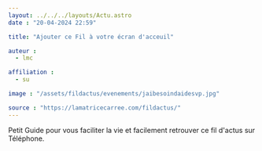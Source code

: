 ```yaml
---
layout: ../../../layouts/Actu.astro
date : "20-04-2024 22:59"

title: "Ajouter ce Fil à votre écran d'acceuil"

auteur :
  - lmc

affiliation :
  - su

image : "/assets/fildactus/evenements/jaibesoindaidesvp.jpg"

source : "https://lamatricecarree.com/fildactus/"
---
```


Petit Guide pour vous faciliter la vie et facilement retrouver ce fil d'actus sur Téléphone.